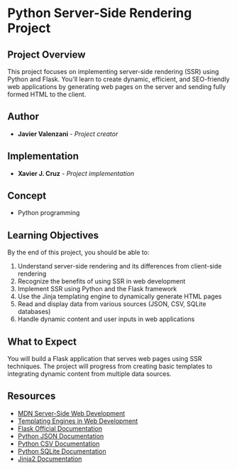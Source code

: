 # Python Server-Side Rendering Project

## Project Overview
This project focuses on implementing server-side rendering (SSR) using Python and Flask. You'll learn to create dynamic, efficient, and SEO-friendly web applications by generating web pages on the server and sending fully formed HTML to the client.


## Author

* **Javier Valenzani** - *Project creator*

## Implementation

* **Xavier J. Cruz** - *Project implementation*

## Concept
- Python programming

## Learning Objectives
By the end of this project, you should be able to:

1. Understand server-side rendering and its differences from client-side rendering
2. Recognize the benefits of using SSR in web development
3. Implement SSR using Python and the Flask framework
4. Use the Jinja templating engine to dynamically generate HTML pages
5. Read and display data from various sources (JSON, CSV, SQLite databases)
6. Handle dynamic content and user inputs in web applications

## What to Expect
You will build a Flask application that serves web pages using SSR techniques. The project will progress from creating basic templates to integrating dynamic content from multiple data sources.

## Resources
- [MDN Server-Side Web Development](https://developer.mozilla.org/en-US/docs/Learn/Server-side)
- [Templating Engines in Web Development](https://www.freecodecamp.org/news/templating-engines-in-web-development/)
- [Flask Official Documentation](https://flask.palletsprojects.com/)
- [Python JSON Documentation](https://docs.python.org/3/library/json.html)
- [Python CSV Documentation](https://docs.python.org/3/library/csv.html)
- [Python SQLite Documentation](https://docs.python.org/3/library/sqlite3.html)
- [Jinja2 Documentation](https://jinja.palletsprojects.com/)
